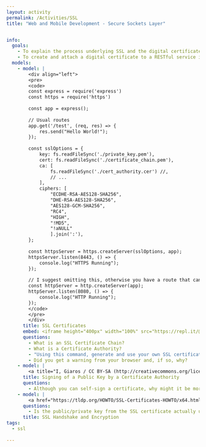 ```yaml
---
layout: activity
permalink: /Activities/SSL
title: "Web and Mobile Development - Secure Sockets Layer"


info:
  goals: 
    - To explain the process underlying SSL and the digital certificate for authentication and encryption
    - To create and attach a digital certificate to a RESTful service in node.js
  models:
    - model: |
        <div align="left">
        <pre>
        <code>
        const express = require('express')
        const https = require('https')
        
        const app = express();
        
        // Usual routes
        app.get('/test', (req, res) => {
            res.send("Hello World!");
        });
        
        const sslOptions = {
            key: fs.readFileSync('./private_key.pem'),
            cert: fs.readFileSync('./certificate_chain.pem'),
            ca: [
                fs.readFileSync('./cert_authority.cer') //,      
                // ...
            ],
            ciphers: [
                "ECDHE-RSA-AES128-SHA256",
                "DHE-RSA-AES128-SHA256",
                "AES128-GCM-SHA256",
                "RC4",
                "HIGH",
                "!MD5",
                "!aNULL"
                ].join(':'),            
        };
        
        const httpsServer = https.createServer(sslOptions, app);
        httpsServer.listen(8443, () => {
            console.log("HTTPS Running");
        });
        
        // I suggest omitting this, otherwise you have a route that can be invoked in clear text!
        const httpServer = http.createServer(app);
        httpServer.listen(8080, () => {
            console.log("HTTP Running");
        });
        </code>
        </pre>
        </div>
      title: SSL Certificates
      embed: <iframe height="400px" width="100%" src="https://repl.it/@BillJr99/RESTfulServiceExample?lite=true" scrolling="no" frameborder="no" allowtransparency="true" allowfullscreen="true" sandbox="allow-forms allow-pointer-lock allow-popups allow-same-origin allow-scripts allow-modals"></iframe>       
      questions:
        - What is an SSL Certificate Chain?
        - What is a Certificate Authority?
        - "Using this command, generate and use your own SSL certificate: <code>openssl genrsa -out private_key.pem && openssl req -new -key private_key.pem -out csr.pem && openssl x509 -req -days 9999 -in csr.pem -signkey private_key.pem -out certificate_chain.pem</code>.  Add these to a node.js program and invoke an endpoint over https."
        - Did you get a warning from your browser and, if so, why?
    - model: |
        <a title="I, Giaros / CC BY-SA (http://creativecommons.org/licenses/by-sa/3.0/)" href="https://commons.wikimedia.org/wiki/File:PublicKeyCertificateDiagram_It.svg"><img width="512" alt="PublicKeyCertificateDiagram It" src="https://upload.wikimedia.org/wikipedia/commons/thumb/6/65/PublicKeyCertificateDiagram_It.svg/512px-PublicKeyCertificateDiagram_It.svg.png"></a>
      title: Signing of a Public Key by a Certificate Authority
      questions:
        - Although you can self-sign a certificate, why might it be more authoritative to have a trusted third party validate your identity and sign your key to form a certificate?
    - model: |
        <a href="https://tldp.org/HOWTO/SSL-Certificates-HOWTO/x64.html">Read this Article on SSL Certificates</a>
      questions:
        - Is the public/private key from the SSL certificate actually used to encrypt data between the client and server?  Why or why not?  If not, what is used instead?
      title: SSL Handshake and Encryption
tags:
  - ssl
  
---
```


